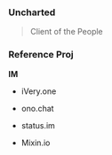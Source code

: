 ### Uncharted
> Client of the People


### Reference Proj

__IM__

+ iVery.one

+ ono.chat

+ status.im

+ Mixin.io


